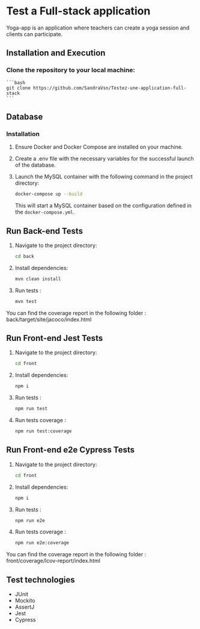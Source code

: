 # Test a Full-stack application

Yoga-app is an application where teachers can create a yoga session and clients can participate. 

## Installation and Execution

### Clone the repository to your local machine:
    ```bash
    git clone https://github.com/SandraVsn/Testez-une-application-full-stack
    ```

## Database

### Installation

1. Ensure Docker and Docker Compose are installed on your machine.
2. Create a .env file with the necessary variables for the successful launch of the database.
3. Launch the MySQL container with the following command in the project directory:
    ```bash
    docker-compose up --build
    ```

   This will start a MySQL container based on the configuration defined in the `docker-compose.yml`.

## Run Back-end Tests

1. Navigate to the project directory:
    ```bash
    cd back
    ```

2. Install dependencies:
    ```bash
    mvn clean install
    ```

3. Run tests :
    ```bash
    mvn test
    ```

You can find the coverage report in the following folder : back/target/site/jacoco/index.html

## Run Front-end Jest Tests

1. Navigate to the project directory:
    ```bash
    cd front
    ```

2. Install dependencies:
    ```bash
    npm i
    ```

3. Run tests :
    ```bash
    npm run test
    ```
3. Run tests coverage :
    ```bash
    npm run test:coverage
    ```

## Run Front-end e2e Cypress Tests

1. Navigate to the project directory:
    ```bash
    cd front
    ```

2. Install dependencies:
    ```bash
    npm i
    ```

3. Run tests :
    ```bash
    npm run e2e
    ```
3. Run tests coverage :
    ```bash
    npm run e2e:coverage
    ```

You can find the coverage report in the following folder : front/coverage/lcov-report/index.html

## Test technologies

- JUnit
- Mockito
- AssertJ
- Jest
- Cypress
